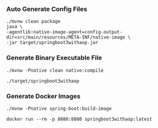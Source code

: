 
### Auto Generate Config Files

```shell
./mvnw clean package
java \
-agentlib:native-image-agent=config-output-dir=src/main/resources/META-INF/native-image \
-jar target/springboot3withaop.jar
```

### Generate Binary Executable File
```shell
./mvnw -Pnative clean native:compile
```

```shell
./target/springboot3withaop
```

### Generate Docker Images
```shell
./mvnw -Pnative spring-boot:build-image
```

```shell
docker run --rm -p 8080:8080 springboot3withaop:latest
```
